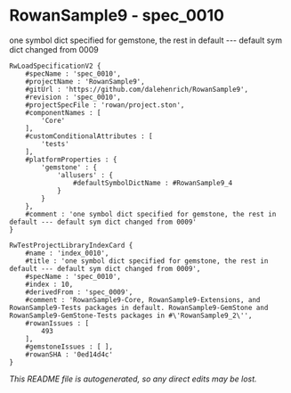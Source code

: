 # RowanSample9 - spec_0010
one symbol dict specified for gemstone, the rest in default --- default sym dict changed from 0009
```
RwLoadSpecificationV2 {
	#specName : 'spec_0010',
	#projectName : 'RowanSample9',
	#gitUrl : 'https://github.com/dalehenrich/RowanSample9',
	#revision : 'spec_0010',
	#projectSpecFile : 'rowan/project.ston',
	#componentNames : [
		'Core'
	],
	#customConditionalAttributes : [
		'tests'
	],
	#platformProperties : {
		'gemstone' : {
			'allusers' : {
				#defaultSymbolDictName : #RowanSample9_4
			}
		}
	},
	#comment : 'one symbol dict specified for gemstone, the rest in default --- default sym dict changed from 0009'
}

RwTestProjectLibraryIndexCard {
	#name : 'index_0010',
	#title : 'one symbol dict specified for gemstone, the rest in default --- default sym dict changed from 0009',
	#specName : 'spec_0010',
	#index : 10,
	#derivedFrom : 'spec_0009',
	#comment : 'RowanSample9-Core, RowanSample9-Extensions, and RowanSample9-Tests packages in default. RowanSample9-GemStone and RowanSample9-GemStone-Tests packages in #\'RowanSample9_2\'',
	#rowanIssues : [
		493
	],
	#gemstoneIssues : [ ],
	#rowanSHA : '0ed14d4c'
}
```

*This README file is autogenerated, so any direct edits may be lost.*
